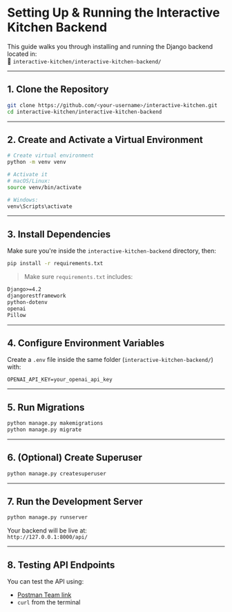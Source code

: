 # Setting Up & Running the Interactive Kitchen Backend

This guide walks you through installing and running the Django backend located in:  
📁 `interactive-kitchen/interactive-kitchen-backend/`

---

## 1. Clone the Repository

```bash
git clone https://github.com/<your-username>/interactive-kitchen.git
cd interactive-kitchen/interactive-kitchen-backend
```

---

## 2. Create and Activate a Virtual Environment

```bash
# Create virtual environment
python -m venv venv

# Activate it
# macOS/Linux:
source venv/bin/activate

# Windows:
venv\Scripts\activate
```

---

## 3. Install Dependencies

Make sure you're inside the `interactive-kitchen-backend` directory, then:

```bash
pip install -r requirements.txt
```

> Make sure `requirements.txt` includes:

```txt
Django>=4.2
djangorestframework
python-dotenv
openai
Pillow
```

---

## 4. Configure Environment Variables

Create a `.env` file inside the same folder (`interactive-kitchen-backend/`) with:

```env
OPENAI_API_KEY=your_openai_api_key
```

---

## 5. Run Migrations

```bash
python manage.py makemigrations
python manage.py migrate
```

---

## 6. (Optional) Create Superuser

```bash
python manage.py createsuperuser
```

---

## 7. Run the Development Server

```bash
python manage.py runserver
```

Your backend will be live at:  
 `http://127.0.0.1:8000/api/`

---

## 8. Testing API Endpoints

You can test the API using:

- [Postman Team link](<[url](https://app.getpostman.com/join-team?invite_code=b2acf93e9c703d46813a8a1eb9e1fcd62226de8945677bc4ea61937e60db9748)>)
- `curl` from the terminal
